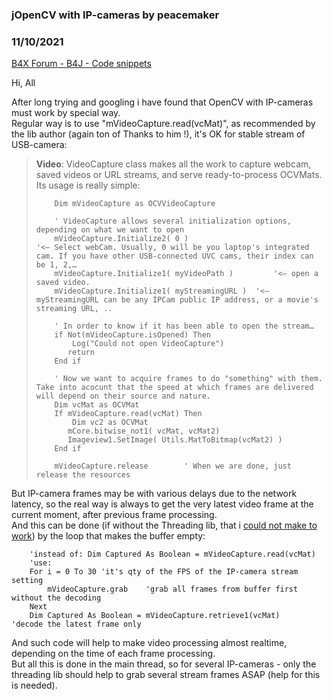 ### jOpenCV with IP-cameras by peacemaker
### 11/10/2021
[B4X Forum - B4J - Code snippets](https://www.b4x.com/android/forum/threads/135903/)

Hi, All  
  
After long trying and googling i have found that OpenCV with IP-cameras must work by special way.  
Regular way is to use "mVideoCapture.read(vcMat)", as recommended by the lib author (again ton of Thanks to him !), it's OK for stable stream of USB-camera:  
  
> **Video**: VideoCapture class makes all the work to capture webcam, saved videos or URL streams, and serve ready-to-process OCVMats.  
> Its usage is really simple:  
>
> ```B4X
>     Dim mVideoCapture as OCVVideoCapture  
>   
>     ' VideoCapture allows several initialization options, depending on what we want to open  
>     mVideoCapture.Initialize2( 0 )                             '<– Select webCam. Usually, 0 will be you laptop's integrated cam. If you have other USB-connected UVC cams, their index can be 1, 2,…  
>     mVideoCapture.Initialize1( myVideoPath )         '<– open a saved video.  
>     mVideoCapture.Initialize1( myStreamingURL )  '<– myStreamingURL can be any IPCam public IP address, or a movie's streaming URL, ..  
>   
>     ' In order to know if it has been able to open the stream…  
>     if Not(mVideoCapture.isOpened) Then  
>         Log("Could not open VideoCapture")  
>        return  
>     End if  
>   
>     ' Now we want to acquire frames to do "something" with them. Take into acocunt that the speed at which frames are delivered will depend on their source and nature.  
>     Dim vcMat as OCVMat  
>     If mVideoCapture.read(vcMat) Then  
>         Dim vc2 as OCVMat  
>        mCore.bitwise_not1( vcMat, vcMat2)  
>        Imageview1.SetImage( Utils.MatToBitmap(vcMat2) )  
>     End if  
>   
>     mVideoCapture.release        ' When we are done, just release the resources
> ```

  
But IP-camera frames may be with various delays due to the network latency, so the real way is always to get the very latest video frame at the current moment, after previous frame processing.  
And this can be done (if without the Threading lib, that i [could not make to work](https://www.b4x.com/android/forum/threads/135887/#content)) by the loop that makes the buffer empty:  

```B4X
    'instead of: Dim Captured As Boolean = mVideoCapture.read(vcMat)  
    'use:  
    For i = 0 To 30 'it's qty of the FPS of the IP-camera stream setting  
        mVideoCapture.grab    'grab all frames from buffer first without the decoding  
    Next  
    Dim Captured As Boolean = mVideoCapture.retrieve1(vcMat)    'decode the latest frame only
```

  
  
And such code will help to make video processing almost realtime, depending on the time of each frame processing.  
But all this is done in the main thread, so for several IP-cameras - only the threading lib should help to grab several stream frames ASAP (help for this is needed).